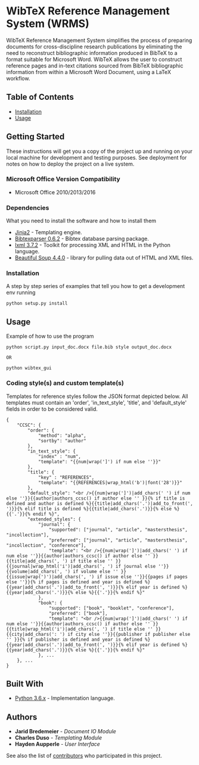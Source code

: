# WibTeX Reference Management System (WRMS)
WibTeX Reference Management System simplifies the process of preparing documents for cross-discipline research publications by eliminating the need to reconstruct bibliographic information produced in BibTeX to a format suitable for Microsoft Word. WibTeX allows the user to construct reference pages and in-text citations sourced from BibTeX bibliographic information from within a Microsoft Word Document, using a LaTeX workflow.

## Table of Contents
- [Installation](#installation)
- [Usage](#usage)

## Getting Started
These instructions will get you a copy of the project up and running on your local machine for development and testing purposes. See deployment for notes on how to deploy the project on a live system.

### Microsoft Office Version Compatibility
* Microsoft Office 2010/2013/2016

### Dependencies
What you need to install the software and how to install them
* [Jinja2](http://jinja.pocoo.org/docs/2.9/) - Templating engine.
* [Bibtexparser 0.6.2](https://pypi.python.org/pypi/bibtexparser) - Bibtex database parsing package.
* [lxml 3.7.2](http://lxml.de/) - Toolkit for processing XML and HTML in the Python language.
* [Beautiful Soup 4.4.0](https://www.crummy.com/software/BeautifulSoup/bs4/doc/) - library for pulling data out of HTML and XML files.

### Installation
A step by step series of examples that tell you how to get a development env running

```
python setup.py install
```

## Usage
Example of how to use the program
```
python script.py input_doc.docx file.bib style output_doc.docx

OR

python wibtex_gui
```

### Coding style(s) and custom template(s)
Templates for reference styles follow the JSON format depicted below. All
templates must contain an 'order', 'in_text_style', 'title', and 'default_style'
fields in order to be considered valid.
```
{
    "CCSC": {
        "order": {
            "method": "alpha",
            "sortby": "author"
        },
        "in_text_style": {
            "index" : "num",
            "template": "{{num|wrap(']') if num else ''}}"
        },
        "title": {
            "key" : "REFERENCES",
            "template": "{{REFERENCES|wrap_html('b')|font('28')}}"
        },
        "default_style": "<br />{{num|wrap(']')|add_chars(' ') if num else ''}}{{author|authors_ccsc() if author else '' }}{% if title is defined and author is defined %}{{title|add_chars('.')|add_to_front(', ')}}{% elif title is defined %}{{title|add_chars('.')}}{% else %}{{'.'}}{% endif %}",
        "extended_styles": {
            "journal": {
                "supported": ["journal", "article", "mastersthesis", "incollection"],
                "preferred": ["journal", "article", "mastersthesis", "incollection", "conference"],
                "template": "<br />{{num|wrap(']')|add_chars(' ') if num else ''}}{{author|authors_ccsc() if author else '' }}{{title|add_chars(', ') if title else '' }}{{journal|wrap_html('i')|add_chars(', ') if journal else ''}}{{volume|add_chars(', ') if volume else '' }}{{issue|wrap(')')|add_chars(', ') if issue else ''}}{{pages if pages else ''}}{% if pages is defined and year is defined %}{{year|add_chars('.')|add_to_front(', ')}}{% elif year is defined %}{{year|add_chars('.')}}{% else %}{{'.'}}{% endif %}"
            },
            "book": {
                "supported": ["book", "booklet", "conference"],
                "preferred": ["book"],
                "template": "<br />{{num|wrap(']')|add_chars(' ') if num else ''}}{{author|authors_ccsc() if author else '' }}{{title|wrap_html('i')|add_chars(', ') if title else '' }}{{city|add_chars(': ') if city else ''}}{{publisher if publisher else '' }}{% if publisher is defined and year is defined %}{{year|add_chars('.')|add_to_front(', ')}}{% elif year is defined %}{{year|add_chars('.')}}{% else %}{{'.'}}{% endif %}"
            }, ...
    }, ...
}
```

## Built With
* [Python 3.6.x](https://www.python.org/) - Implementation language.

## Authors
* **Jarid Bredemeier** - *Document IO Module*
* **Charles Duso** - *Templating Module*
* **Hayden Aupperle** - *User Interface*

See also the list of [contributors](https://github.com/jbredeme/Wibtex/graphs/contributors) who participated in this project.

